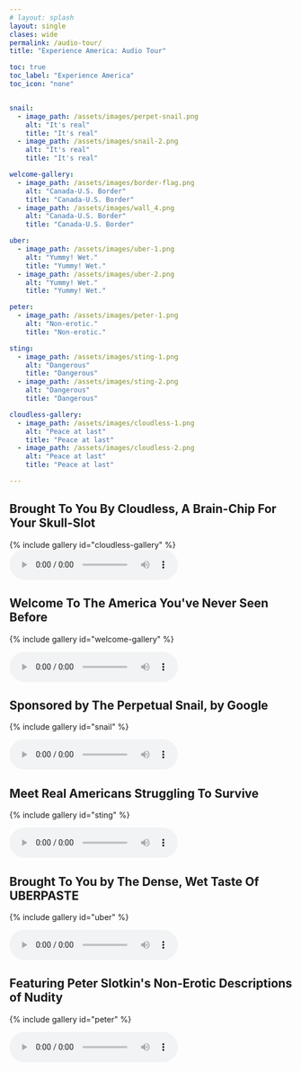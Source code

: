 ```yaml
---
# layout: splash
layout: single
clases: wide
permalink: /audio-tour/
title: "Experience America: Audio Tour"

toc: true
toc_label: "Experience America"
toc_icon: "none"


snail:
  - image_path: /assets/images/perpet-snail.png
    alt: "It's real"
    title: "It's real"
  - image_path: /assets/images/snail-2.png
    alt: "It's real"
    title: "It's real"

welcome-gallery:
  - image_path: /assets/images/border-flag.png
    alt: "Canada-U.S. Border"
    title: "Canada-U.S. Border"
  - image_path: /assets/images/wall_4.png
    alt: "Canada-U.S. Border"
    title: "Canada-U.S. Border"

uber:
  - image_path: /assets/images/uber-1.png
    alt: "Yummy! Wet."
    title: "Yummy! Wet."
  - image_path: /assets/images/uber-2.png
    alt: "Yummy! Wet."
    title: "Yummy! Wet."

peter:
  - image_path: /assets/images/peter-1.png
    alt: "Non-erotic."
    title: "Non-erotic."

sting:
  - image_path: /assets/images/sting-1.png
    alt: "Dangerous"
    title: "Dangerous"
  - image_path: /assets/images/sting-2.png
    alt: "Dangerous"
    title: "Dangerous"

cloudless-gallery:
  - image_path: /assets/images/cloudless-1.png
    alt: "Peace at last"
    title: "Peace at last"
  - image_path: /assets/images/cloudless-2.png
    alt: "Peace at last"
    title: "Peace at last"

---
```


## Brought To You By Cloudless, A Brain-Chip For Your Skull-Slot

{% include gallery id="cloudless-gallery" %}
<audio controls>
  <source src="https://docs.google.com/uc?export=download&id=1uqX4c-OHNil1AdNFIIqUEfmFWhkIEHq3">
</audio>


## Welcome To The America You've Never Seen Before

{% include gallery id="welcome-gallery" %}
<!-- consider putting the full intro here -->
<audio controls>
  <source src="https://docs.google.com/uc?export=download&id=17miEyQAHNd3j9oKWzAokbkoUfULmN8ae">
</audio>

## Sponsored by The Perpetual Snail, by Google

{% include gallery id="snail" %}

<audio controls>
  <source src="https://docs.google.com/uc?export=download&id=15s3ehn4rkU9IIF15D5erpw1-vk0CIv72"> <!-- perepetual snail -->
</audio>

## Meet Real Americans Struggling To Survive

{% include gallery id="sting" %}

<audio controls>
  <source src="https://docs.google.com/uc?export=download&id=1pvrJNZY27yhJAvyI5etZNOm22cyzPS4m">
</audio>


## Brought To You by The Dense, Wet Taste Of UBERPASTE

{% include gallery id="uber" %}

<audio controls>
  <source src="https://docs.google.com/uc?export=download&id=11HTG68YwBaeAOKFeaQEeEXtv7gqn3R-4"> <!-- texas -->
</audio>


## Featuring Peter Slotkin's Non-Erotic Descriptions of Nudity

{% include gallery id="peter" %}

<audio controls>
  <source src="https://docs.google.com/uc?export=download&id=1eqgk3dlfTs9AeabxZLZtxyYcFuGDkO66"> <!-- Peter Slotkikn -->
</audio>
